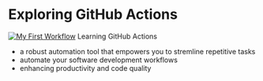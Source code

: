 # Exploring GitHub Actions
[![My First Workflow](https://github.com/jtfernandesGit/github_actions_1/actions/workflows/first-example.yml/badge.svg)](https://github.com/jtfernandesGit/github_actions_1/actions/workflows/first-example.yml)
Learning GitHub Actions

 - a robust automation tool that empowers you to stremline repetitive tasks
 - automate your software development workflows
 - enhancing productivity and code quality



